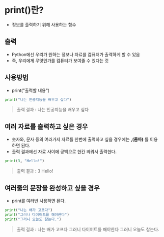 # print()란?
+ 정보를 출력하기 위해 사용하는 함수

## 출력
+ Python에선 우리가 원하는 정보나 자료를 컴퓨터가 출력하게 할 수 있음
+ 즉, 우리에게 무엇인가를 컴퓨터가 보여줄 수 있다는 것

## 사용방법
* print("출력할 내용")

```python
print("나는 인공지능을 배우고 싶다")
```
> 출력 결과 : 나는 인공지능을 배우고 싶다

## 여러 자료를 출력하고 싶은 경우
* 숫자와, 문자 등의 여러가지 자료를 한번에 출력하고 싶을 경우에는 **,(콤마)** 를 이용하면 된다.
* 출력 결과에선 자료 사이에 공백으로 한칸 띄워서 출력한다.

```python
print(3, "Hello!")
```
> 출력 결과 : 3 Hello!

## 여러줄의 문장을 완성하고 싶을 경우
* print를 여러번 사용하면 된다.

```python
print("나는 배가 고프다")
print("그러나 다이어트를 해야한다")
print("그러니 오늘도 참는다.")
```
> 출력 결과 :
> 나는 배가 고프다
> 그러니 다이어트를 해야한다
> 그러니 오늘도 참는다.

